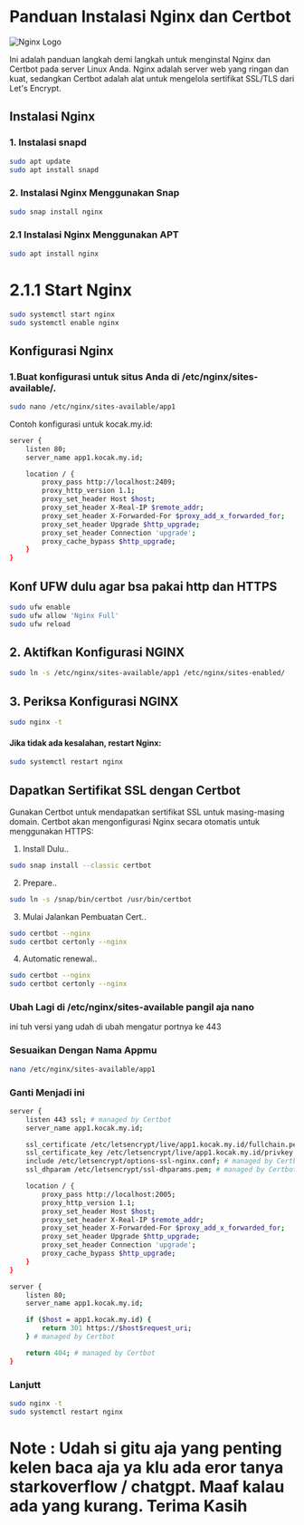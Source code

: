 # Panduan Instalasi Nginx dan Certbot

![Nginx Logo](https://nginx.org/nginx.png)

Ini adalah panduan langkah demi langkah untuk menginstal Nginx dan Certbot pada server Linux Anda. Nginx adalah server web yang ringan dan kuat, sedangkan Certbot adalah alat untuk mengelola sertifikat SSL/TLS dari Let's Encrypt.

## Instalasi Nginx

### 1. Instalasi snapd

```bash
sudo apt update
sudo apt install snapd
```

### 2. Instalasi Nginx Menggunakan Snap

```bash
sudo snap install nginx
```
### 2.1 Instalasi Nginx Menggunakan APT

```bash
sudo apt install nginx
```
# 2.1.1 Start Nginx 
```bash
sudo systemctl start nginx
sudo systemctl enable nginx
```
## Konfigurasi Nginx
### 1.Buat konfigurasi untuk situs Anda di /etc/nginx/sites-available/.
```bash
sudo nano /etc/nginx/sites-available/app1
```
Contoh konfigurasi untuk kocak.my.id:

```bash
server {
    listen 80;
    server_name app1.kocak.my.id;

    location / {
        proxy_pass http://localhost:2409;
        proxy_http_version 1.1;
        proxy_set_header Host $host;
        proxy_set_header X-Real-IP $remote_addr;
        proxy_set_header X-Forwarded-For $proxy_add_x_forwarded_for;
        proxy_set_header Upgrade $http_upgrade;
        proxy_set_header Connection 'upgrade';
        proxy_cache_bypass $http_upgrade;
    }
}
```
## Konf UFW dulu agar bsa pakai http dan HTTPS
```bash
sudo ufw enable
sudo ufw allow 'Nginx Full'
sudo ufw reload
```
## 2. Aktifkan Konfigurasi NGINX
```bash
sudo ln -s /etc/nginx/sites-available/app1 /etc/nginx/sites-enabled/
```
## 3. Periksa Konfigurasi NGINX
```bash
sudo nginx -t
```
#### Jika tidak ada kesalahan, restart Nginx:
```bash
sudo systemctl restart nginx
```
## Dapatkan Sertifikat SSL dengan Certbot
Gunakan Certbot untuk mendapatkan sertifikat SSL untuk masing-masing domain. Certbot akan mengonfigurasi Nginx secara otomatis untuk menggunakan HTTPS:
1. Install Dulu..
```bash
sudo snap install --classic certbot
```
2. Prepare..
```bash
sudo ln -s /snap/bin/certbot /usr/bin/certbot
```
3. Mulai Jalankan Pembuatan Cert..
```bash
sudo certbot --nginx
sudo certbot certonly --nginx
```
4. Automatic renewal..
```bash
sudo certbot --nginx
sudo certbot certonly --nginx
```
### Ubah Lagi di /etc/nginx/sites-available pangil aja nano
ini tuh versi yang udah di ubah mengatur portnya ke 443
### Sesuaikan Dengan Nama Appmu
```bash
nano /etc/nginx/sites-available/app1
```
### Ganti Menjadi ini 
```bash
server {
    listen 443 ssl; # managed by Certbot
    server_name app1.kocak.my.id;

    ssl_certificate /etc/letsencrypt/live/app1.kocak.my.id/fullchain.pem; # managed by Certbot
    ssl_certificate_key /etc/letsencrypt/live/app1.kocak.my.id/privkey.pem; # managed by Certbot
    include /etc/letsencrypt/options-ssl-nginx.conf; # managed by Certbot
    ssl_dhparam /etc/letsencrypt/ssl-dhparams.pem; # managed by Certbot

    location / {
        proxy_pass http://localhost:2005;
        proxy_http_version 1.1;
        proxy_set_header Host $host;
        proxy_set_header X-Real-IP $remote_addr;
        proxy_set_header X-Forwarded-For $proxy_add_x_forwarded_for;
        proxy_set_header Upgrade $http_upgrade;
        proxy_set_header Connection 'upgrade';
        proxy_cache_bypass $http_upgrade;
    }
}

server {
    listen 80;
    server_name app1.kocak.my.id;

    if ($host = app1.kocak.my.id) {
        return 301 https://$host$request_uri;
    } # managed by Certbot

    return 404; # managed by Certbot
}

```
### Lanjutt

```bash
sudo nginx -t
sudo systemctl restart nginx

```

# Note : Udah si gitu aja yang penting kelen baca aja ya klu ada eror tanya starkoverflow / chatgpt. Maaf kalau ada yang kurang. Terima Kasih
